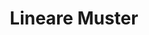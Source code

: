 ---
title: 'Lineare Muster'
icon: 'icon.png'
redirect: '/techs/patterns/function:pattern_1D'

content:
    items: 
        - '@taxonomy.function': 'pattern_1D'
    filter:
        published: true
        type: 'tech' 
---